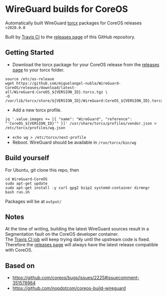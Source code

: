 # WireGuard builds for CoreOS
Automatically built WireGuard [torcx](https://github.com/coreos/torcx) packages for CoreOS releases `>2020.0.0`

Built by [Travis CI](https://travis-ci.org/miguelangel-nubla/WireGuard-CoreOS/) to the [releases page](https://github.com/miguelangel-nubla/WireGuard-CoreOS/releases) of this GitHub repository.

## Getting Started
* Download the torcx package for your CoreOS release from the [releases page](https://github.com/miguelangel-nubla/WireGuard-CoreOS/releases) to your torcx folder.
```
source /etc/os-release
wget https://github.com/miguelangel-nubla/WireGuard-CoreOS/releases/download/latest-all/WireGuard.CoreOS_${VERSION_ID}.torcx.tgz \
-O /var/lib/torcx/store/${VERSION_ID}/WireGuard:CoreOS_${VERSION_ID}.torcx.tgz
```
* Add a new torcx profile.
```
jq '.value.images += [{ "name": "WireGuard", "reference": "'CoreOS_${VERSION_ID}'" }]' /usr/share/torcx/profiles/vendor.json > /etc/torcx/profiles/wg.json
```
* `echo wg > /etc/torcx/next-profile`
* Reboot. WireGuard should be available in `/run/torcx/bin/wg`

## Build yourself
For Ubuntu, git clone this repo, then
```
cd WireGuard-CoreOS
sudo apt-get update
sudo apt-get install -y curl gpg2 bzip2 systemd-container dirmngr
bash run.sh
```
Packages will be at `output/`

## Notes
At the time of writing, building the latest WireGuard sources result in a Segmentation fault on the CoreOS developer container.\
The [Travis CI job](https://travis-ci.org/miguelangel-nubla/WireGuard-CoreOS/) will keep trying daily until the upstream code is fixed. Therefore the [releases page](https://github.com/miguelangel-nubla/WireGuard-CoreOS/releases) will always have the latest release compatible with CoreOS.

## Based on
* https://github.com/coreos/bugs/issues/2225#issuecomment-351578984
* https://github.com/nopdotcom/coreos-build-wireguard